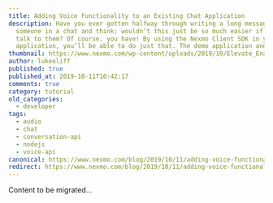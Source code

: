 ```yaml
---
title: Adding Voice Functionality to an Existing Chat Application
description: Have you ever gotten halfway through writing a long message to
  someone in a chat and think; wouldn’t this just be so much easier if I could
  talk to them? Of course, you have! By using the Nexmo Client SDK in your chat
  application, you’ll be able to do just that. The demo application and […]
thumbnail: https://www.nexmo.com/wp-content/uploads/2019/10/Elevate_Enable-Audio-1.png
author: lukeoliff
published: true
published_at: 2019-10-11T10:42:17
comments: true
category: tutorial
old_categories:
  - developer
tags:
  - audio
  - chat
  - conversation-api
  - nodejs
  - voice-api
canonical: https://www.nexmo.com/blog/2019/10/11/adding-voice-functionality-to-an-existing-chat-application-dr
redirect: https://www.nexmo.com/blog/2019/10/11/adding-voice-functionality-to-an-existing-chat-application-dr
---
```

Content to be migrated...